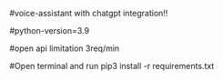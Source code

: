 #voice-assistant with chatgpt integration!!

#python-version=3.9

#open api limitation 3req/min

#Open terminal and run     pip3 install -r requirements.txt
